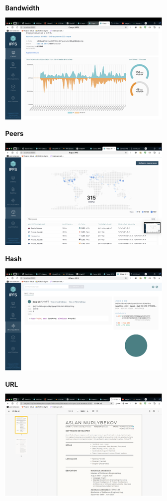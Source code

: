 ## Bandwidth
![Bandwidth](/screens/status.png "Bandwidth")

## Peers
![Peers](/screens/peers.png "Peers")

## Hash
![File](/screens/hash.png "File")

## URL
![URL](/screens/openurl.png "URL")